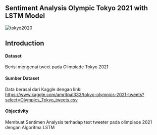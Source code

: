 ## Sentiment Analysis Olympic Tokyo 2021 with LSTM Model

![tokyo2020](https://user-images.githubusercontent.com/36668856/133965563-42d578fd-1ad4-42bf-b3ac-e645bba757d9.png)

## Introduction

#### Dataset
Berisi mengenai tweet pada Olimpiade Tokyo 2021

#### Sumber Dataset
Data berasal dari Kaggle dengan link: https://www.kaggle.com/amritpal333/tokyo-olympics-2021-tweets?select=Olympics_Tokyo_tweets.csv

#### Objectivity
Membuat Sentimen Analysis terhadap text tweeter pada olimpiade 2021 dengan Algoritma LSTM
